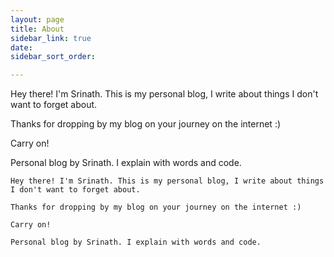 ```yaml
---
layout: page
title: About
sidebar_link: true
date: 
sidebar_sort_order: 

---
```

<p class="message"> 

Hey there! I'm Srinath. This is my personal blog, I write about things I don't want to forget about.

Thanks for dropping by my blog on your journey on the internet :) 

Carry on!

Personal blog by Srinath. I explain with words and code. 

</p>

```
Hey there! I'm Srinath. This is my personal blog, I write about things I don't want to forget about.

Thanks for dropping by my blog on your journey on the internet :) 

Carry on!

Personal blog by Srinath. I explain with words and code. 
```